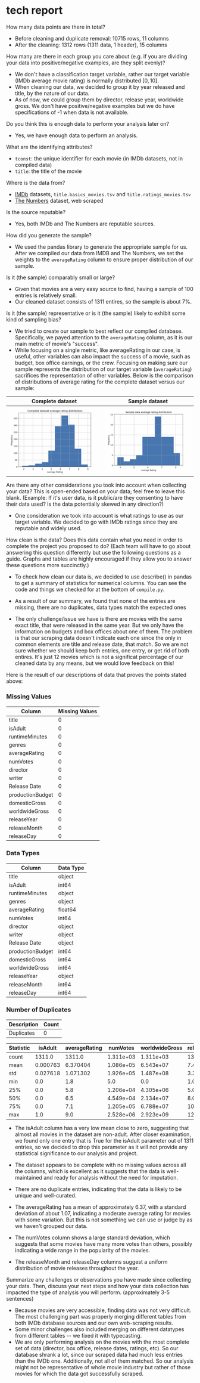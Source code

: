# tech report

How many data points are there in total?

- Before cleaning and duplicate removal: 10715 rows, 11 columns
- After the cleaning: 1312 rows (1311 data, 1 header), 15 columns

How many are there in each group you care about (e.g. if you are dividing your data into positive/negative examples, are they split evenly)?

- We don't have a classification target variable, rather our target variable (IMDb average movie rating) is normally distributed $[0, 10]$.
- When cleaning our data, we decided to group it by year released and title, by the nature of our data.
- As of now, we could group them by director, release year, worldwide gross. We don't have positive/negative examples but we do have specifications of -1 when data is not available.

Do you think this is enough data to perform your analysis later on?

- Yes, we have enough data to perform an analysis.

What are the identifying attributes?

- `tconst`: the unique identifier for each movie (in IMDb datasets, not in compiled data)
- `title`: the title of the movie

Where is the data from?

- [IMDb](https://developer.imdb.com/non-commercial-datasets/) datasets, `title.basics_movies.tsv` and `title.ratings_movies.tsv`
- [The Numbers](https://www.the-numbers.com/movie/budgets/all) dataset, web scraped

Is the source reputable?

- Yes, both IMDb and The Numbers are reputable sources.

How did you generate the sample?

- We used the pandas library to generate the appropriate sample for us. After we
  compiled our data from IMDB and The Numbers, we set the weights to the `averageRating`
  column to ensure proper distribution of our sample.

Is it (the sample) comparably small or large?

- Given that movies are a very easy source to find, having a sample of 100 entries is relatively small.
- Our cleaned dataset consists of 1311 entires, so the sample is about 7%.

Is it (the sample) representative or is it (the sample) likely to exhibit some kind of sampling bias?

- We tried to create our sample to best reflect our compiled database. Specifically,
  we payed attention to the `averageRating` column, as it is our main metric of
  movie's "success".
- While focusing on a single metric, like averageRating in our case, is useful, other variables can also impact the success of a movie, such as budget, box office earnings, or the crew. Focusing on making sure our sample represents the distribution of our target variable (`averageRating`) sacrifices the representation of other variables. Below is the comparison of distributions of average rating for the complete dataset versus our sample:

|              Complete dataset              |         Sample dataset         |
| :----------------------------------------: | :----------------------------: |
| ![complete dataset](img/complete_dist.png) | ![sample](img/sample_dist.png) |

Are there any other considerations you took into account when collecting your data? This is open-ended based on your data; feel free to leave this blank. (Example: If it's user data, is it public/are they consenting to have their data used? Is the data potentially skewed in any direction?)

- One consideration we took into account is what ratings to use as our target variable. We decided to go with IMDb ratings since they are reputable and widely used.

How clean is the data? Does this data contain what you need in order to complete the project you proposed to do? (Each team will have to go about answering this question differently but use the following questions as a guide. Graphs and tables are highly encouraged if they allow you to answer these questions more succinctly.)

- To check how clean our data is, we decided to use describe() in pandas to get a summary of statistics for numerical columns. You can see the code and things we checked for at the bottom of `compile.py`.

- As a result of our summary, we found that none of the entries are missing, there are no duplicates, data types match the expected ones

- The only challenge/issue we have is there are movies with the same exact title, that were released in the same year. But we only have the information on budgets and box offices about one of them. The problem is that our scraping data doesn't indicate each one since the only in common elements are title and release date, that match. So we are not sure whether we should keep both entries, one entry, or get rid of both entires. It's just 12 movies which is not a significat percentage of our cleaned data by any means, but we would love feedback on this!

Here is the result of our descriptions of data that proves the points stated above:

### Missing Values

| Column           | Missing Values |
| ---------------- | -------------- |
| title            | 0              |
| isAdult          | 0              |
| runtimeMinutes   | 0              |
| genres           | 0              |
| averageRating    | 0              |
| numVotes         | 0              |
| director         | 0              |
| writer           | 0              |
| Release Date     | 0              |
| productionBudget | 0              |
| domesticGross    | 0              |
| worldwideGross   | 0              |
| releaseYear      | 0              |
| releaseMonth     | 0              |
| releaseDay       | 0              |

### Data Types

| Column           | Data Type |
| ---------------- | --------- |
| title            | object    |
| isAdult          | int64     |
| runtimeMinutes   | object    |
| genres           | object    |
| averageRating    | float64   |
| numVotes         | int64     |
| director         | object    |
| writer           | object    |
| Release Date     | object    |
| productionBudget | int64     |
| domesticGross    | int64     |
| worldwideGross   | int64     |
| releaseYear      | object    |
| releaseMonth     | int64     |
| releaseDay       | int64     |

### Number of Duplicates

| Description | Count |
| ----------- | ----- |
| Duplicates  | 0     |

| Statistic | isAdult  | averageRating | numVotes  | worldwideGross | releaseMonth | releaseDay |
| --------- | -------- | ------------- | --------- | -------------- | ------------ | ---------- |
| count     | 1311.0   | 1311.0        | 1.311e+03 | 1.311e+03      | 1311.0       | 1311.0     |
| mean      | 0.000763 | 6.370404      | 1.086e+05 | 6.543e+07      | 7.491228     | 16.146453  |
| std       | 0.027618 | 1.071302      | 1.926e+05 | 1.487e+08      | 3.306673     | 8.441622   |
| min       | 0.0      | 1.8           | 5.0       | 0.0            | 1.0          | 1.0        |
| 25%       | 0.0      | 5.8           | 1.206e+04 | 4.305e+06      | 5.0          | 9.0        |
| 50%       | 0.0      | 6.5           | 4.549e+04 | 2.134e+07      | 8.0          | 16.0       |
| 75%       | 0.0      | 7.1           | 1.205e+05 | 6.788e+07      | 10.0         | 23.0       |
| max       | 1.0      | 9.0           | 2.528e+06 | 2.923e+09      | 12.0         | 31.0       |

- The isAdult column has a very low mean close to zero, suggesting that almost all movies in the dataset are non-adult. After closer examination, we found only one entry that is True for the isAdult parameter out of 1311 entries, so we decided to drop this parameter as it will not provide any statistical significance to our analysis and project.
- The dataset appears to be complete with no missing values across all the columns, which is excellent as it suggests that the data is well-maintained and ready for analysis without the need for imputation.
- There are no duplicate entries, indicating that the data is likely to be unique and well-curated.

- The averageRating has a mean of approximately 6.37, with a standard deviation of about 1.07, indicating a moderate average rating for movies with some variation. But this is not something we can use or judge by as we haven't grouped our data.

- The numVotes column shows a large standard deviation, which suggests that some movies have many more votes than others, possibly indicating a wide range in the popularity of the movies.

- The releaseMonth and releaseDay columns suggest a uniform distribution of movie releases throughout the year.

Summarize any challenges or observations you have made since collecting your data. Then, discuss your next steps and how your data collection has impacted the type of analysis you will perform. (approximately 3-5 sentences)

- Because movies are very accessible, finding data was not very difficult. The most challenging part was properly merging different tables from both IMDb database sources and our own web-scraping results.
- Some minor challenges also included merging on different datatypes from different tables -- we fixed it with typecasting.
- We are only performing analysis on the movies with the most complete set of data (director, box office, release dates, ratings, etc). So our database shrank a lot, since our scraped data had much less entries than the IMDb one. Additionally, not all of them matched. So our analysis might not be representative of whole movie industry but rather of those movies for which the data got successfully scraped.
